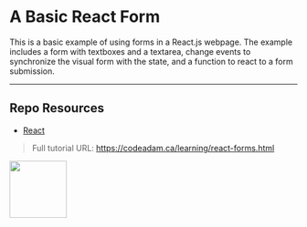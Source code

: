 # A Basic React Form

This is a basic example of using forms in a React.js webpage. The example includes a form with textboxes and a textarea, change events to synchronize the visual form with the state, and a function to react to a form submission.  

***

## Repo Resources

* [React](https://reactjs.org/)

> Full tutorial URL: https://codeadam.ca/learning/react-forms.html

<a href="https://codeadam.ca">
<img src="https://codeadam.ca/images/code-block.png" width="100">
</a>
